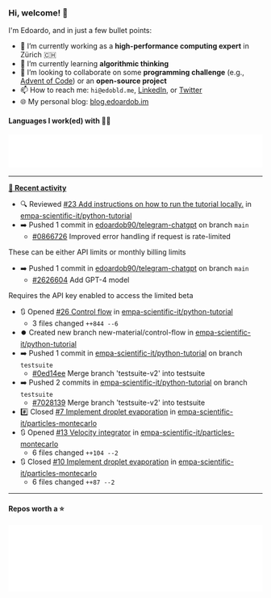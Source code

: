 ### Hi, welcome! 👋 

I'm Edoardo, and in just a few bullet points:

- 🔭 I’m currently working as a **high-performance computing expert** in Zürich 🇨🇭
- 🌱 I’m currently learning **algorithmic thinking**
- 👯 I’m looking to collaborate on some **programming challenge** (e.g., [Advent of Code](https://github.com/edoardob90/aoc2022)) or an **open-source project**
- 📫 How to reach me: `hi@edobld.me`, [LinkedIn](https://linkedin.com/in/edobld), or [Twitter](https://twitter.com/eadweard90)
- 🌐 My personal blog: [blog.edoardob.im](https://blog.edoardob.im)

#### Languages I work(ed) with 👨‍💻

<img src="https://github.com/edoardob90/edoardob90/blob/main/.cache/languages.svg">

---

**[📰 Recent activity](https://github.com/edoardob90)**
* 🔍 Reviewed [#23 Add instructions on how to run the tutorial locally.](https://github.com/empa-scientific-it/python-tutorial/pull/23) in [empa-scientific-it/python-tutorial](https://github.com/empa-scientific-it/python-tutorial)
* ➡️ Pushed 1 commit in [edoardob90/telegram-chatgpt](https://github.com/edoardob90/telegram-chatgpt) on branch `main`
  * [#0866726](https://github.com/edoardob90/telegram-chatgpt/commit/0866726) Improved error handling if request is rate-limited

These can be either API limits or monthly billing limits
* ➡️ Pushed 1 commit in [edoardob90/telegram-chatgpt](https://github.com/edoardob90/telegram-chatgpt) on branch `main`
  * [#2626604](https://github.com/edoardob90/telegram-chatgpt/commit/2626604) Add GPT-4 model

Requires the API key enabled to access the limited beta
* 🔃 Opened [#26 Control flow](https://github.com/empa-scientific-it/python-tutorial/pull/26) in [empa-scientific-it/python-tutorial](https://github.com/empa-scientific-it/python-tutorial)
  * 3 files changed `++844 --6`
* ⏺️ Created new branch new-material/control-flow in [empa-scientific-it/python-tutorial](https://github.com/empa-scientific-it/python-tutorial)
* ➡️ Pushed 1 commit in [empa-scientific-it/python-tutorial](https://github.com/empa-scientific-it/python-tutorial) on branch `testsuite`
  * [#0ed14ee](https://github.com/empa-scientific-it/python-tutorial/commit/0ed14ee) Merge branch &#39;testsuite-v2&#39; into testsuite
* ➡️ Pushed 2 commits in [empa-scientific-it/python-tutorial](https://github.com/empa-scientific-it/python-tutorial) on branch `testsuite`
  * [#7028139](https://github.com/empa-scientific-it/python-tutorial/commit/7028139) Merge branch &#39;testsuite-v2&#39; into testsuite
* #️⃣ Closed [#7 Implement droplet evaporation](https://github.com/empa-scientific-it/particles-montecarlo/issues/7) in [empa-scientific-it/particles-montecarlo](https://github.com/empa-scientific-it/particles-montecarlo)
* 🔃 Opened [#13 Velocity integrator](https://github.com/empa-scientific-it/particles-montecarlo/pull/13) in [empa-scientific-it/particles-montecarlo](https://github.com/empa-scientific-it/particles-montecarlo)
  * 6 files changed `++104 --2`
* 🔃 Closed [#10 Implement droplet evaporation](https://github.com/empa-scientific-it/particles-montecarlo/pull/10) in [empa-scientific-it/particles-montecarlo](https://github.com/empa-scientific-it/particles-montecarlo)
  * 6 files changed `++87 --2`


---

#### Repos worth a ⭐

<img src="https://github.com/edoardob90/edoardob90/blob/main/.cache/stars.svg">

<!--
- ⚡ Fun fact: ...
- 🤔 I’m looking for help with ...
- 💬 Ask me about ...
-->
